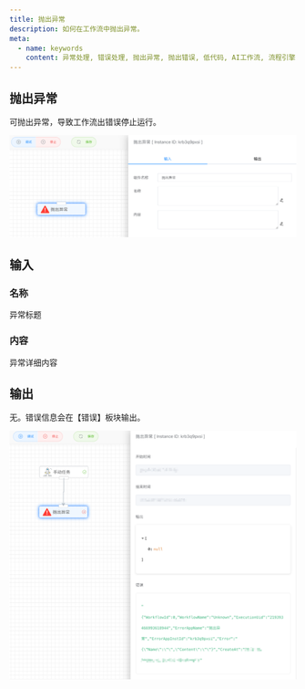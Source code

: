 ```yaml
---
title: 抛出异常
description: 如何在工作流中抛出异常。
meta:
  - name: keywords
    content: 异常处理, 错误处理, 抛出异常, 抛出错误, 低代码, AI工作流, 流程引擎
---
```


## 抛出异常

可抛出异常，导致工作流出错误停止运行。

<img src="./img/throw_exception.png" alt="throw_exception" title="抛出异常" style="zoom:50%;" />



## 输入

### 名称

异常标题



### 内容

异常详细内容



## 输出

无。错误信息会在【错误】板块输出。

<img src="./img/throw_exception_output.png" alt="throw_exception_output" title="抛出异常输出" style="zoom:50%;" />